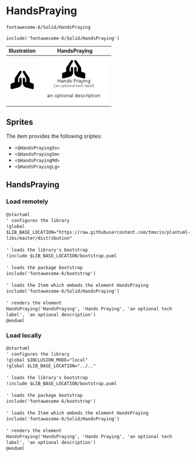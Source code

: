 # HandsPraying


```text
fontawesome-6/Solid/HandsPraying
```

```text
include('fontawesome-6/Solid/HandsPraying')
```



| Illustration | HandsPraying |
| :---: | :---: |
| ![illustration for Illustration](../../fontawesome-6/Solid/HandsPraying.png) | ![illustration for HandsPraying](../../fontawesome-6/Solid/HandsPraying.Local.png) |



## Sprites
The item provides the following sriptes:

- `<$HandsPrayingXs>`
- `<$HandsPrayingSm>`
- `<$HandsPrayingMd>`
- `<$HandsPrayingLg>`





## HandsPraying

### Load remotely
```plantuml
@startuml
' configures the library
!global $LIB_BASE_LOCATION="https://raw.githubusercontent.com/tmorin/plantuml-libs/master/distribution"

' loads the library's bootstrap
!include $LIB_BASE_LOCATION/bootstrap.puml

' loads the package bootstrap
include('fontawesome-6/bootstrap')

' loads the Item which embeds the element HandsPraying
include('fontawesome-6/Solid/HandsPraying')

' renders the element
HandsPraying('HandsPraying', 'Hands Praying', 'an optional tech label', 'an optional description')
@enduml
```

### Load locally
```plantuml
@startuml
' configures the library
!global $INCLUSION_MODE="local"
!global $LIB_BASE_LOCATION="../.."

' loads the library's bootstrap
!include $LIB_BASE_LOCATION/bootstrap.puml

' loads the package bootstrap
include('fontawesome-6/bootstrap')

' loads the Item which embeds the element HandsPraying
include('fontawesome-6/Solid/HandsPraying')

' renders the element
HandsPraying('HandsPraying', 'Hands Praying', 'an optional tech label', 'an optional description')
@enduml
```

